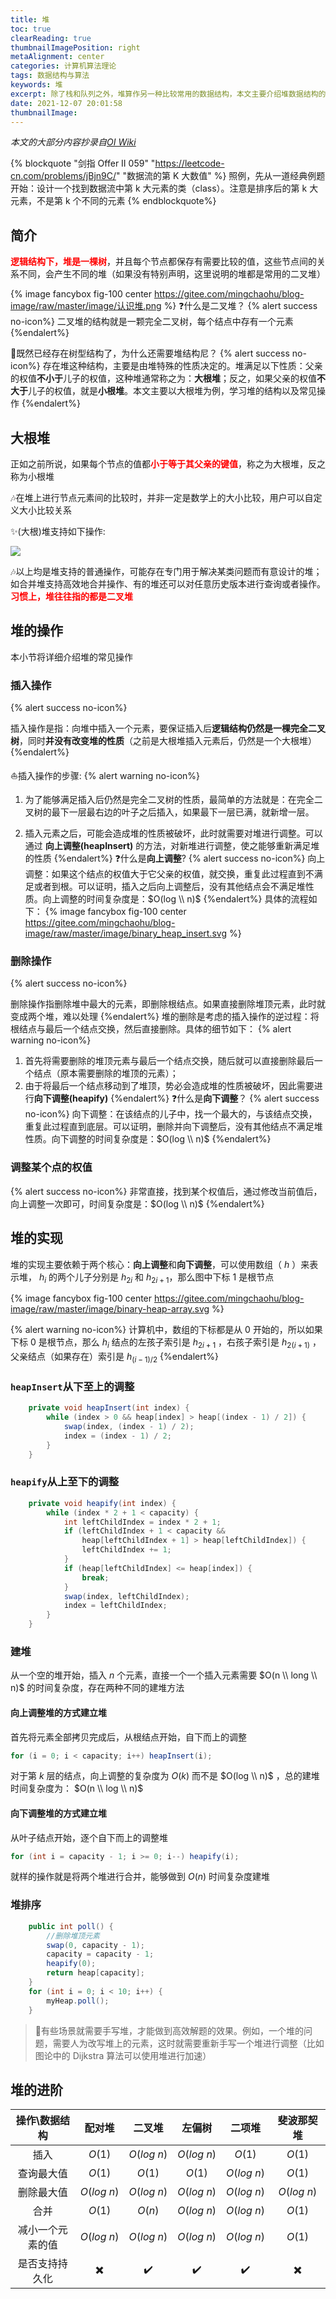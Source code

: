 ```yaml
---
title: 堆
toc: true
clearReading: true
thumbnailImagePosition: right
metaAlignment: center
categories: 计算机算法理论
tags: 数据结构与算法
keywords: 堆
excerpt: 除了栈和队列之外，堆算作另一种比较常用的数据结构，本文主要介绍堆数据结构的相关操作
date: 2021-12-07 20:01:58
thumbnailImage:
---
```

<!-- toc -->

*本文的大部分内容抄录自[OI Wiki](https://oi-wiki.org/ds/binary-heap/)*

{% blockquote "剑指 Offer II 059" "https://leetcode-cn.com/problems/jBjn9C/" "数据流的第 K 大数值" %}
照例，先从一道经典例题开始：设计一个找到数据流中第 k 大元素的类（class）。注意是排序后的第 k 大元素，不是第 k 个不同的元素
{% endblockquote%}
## 简介

<font style="color:red;font-weight:bold">逻辑结构下，堆是一棵树</font>，并且每个节点都保存有需要比较的值，这些节点间的关系不同，会产生不同的堆（如果没有特别声明，这里说明的堆都是常用的二叉堆）

{% image fancybox fig-100  center  https://gitee.com/mingchaohu/blog-image/raw/master/image/认识堆.png %}
:question:什么是二叉堆？
{% alert success no-icon%}
二叉堆的结构就是一颗完全二叉树，每个结点中存有一个元素
{%endalert%}

:book:既然已经存在树型结构了，为什么还需要堆结构尼？
{% alert success no-icon%}
存在堆这种结构，主要是由堆特殊的性质决定的。堆满足以下性质：父亲的权值**不小于**儿子的权值，这种堆通常称之为：**大根堆**；反之，如果父亲的权值**不大于**儿子的权值，就是**小根堆**。本文主要以大根堆为例，学习堆的结构以及常见操作
{%endalert%}

## 大根堆

正如之前所说，如果每个节点的值都<font style="color:red;font-weight:bold">小于等于其父亲的键值</font>，称之为大根堆，反之称为小根堆

:notes:在堆上进行节点元素间的比较时，并非一定是数学上的大小比较，用户可以自定义大小比较关系

:sparkles:(大根)堆支持如下操作:

![](https://gitee.com/mingchaohu/blog-image/raw/master/image/堆的操作.png)

:notes:以上均是堆支持的普通操作，可能存在专门用于解决某类问题而有意设计的堆；如合并堆支持高效地合并操作、有的堆还可以对任意历史版本进行查询或者操作。<font style="color:red;font-weight:bold">习惯上，堆往往指的都是二叉堆</font>

## 堆的操作
本小节将详细介绍堆的常见操作
### 插入操作
{% alert success no-icon%}

插入操作是指：向堆中插入一个元素，要保证插入后**逻辑结构仍然是一棵完全二叉树**，同时**并没有改变堆的性质**（之前是大根堆插入元素后，仍然是一个大根堆）
{%endalert%}

:sailboat:插入操作的步骤:
{% alert warning no-icon%}
1. 为了能够满足插入后仍然是完全二叉树的性质，最简单的方法就是：在完全二叉树的最下一层最右边的叶子之后插入，如果最下一层已满，就新增一层。

2. 插入元素之后，可能会造成堆的性质被破坏，此时就需要对堆进行调整。可以通过 **向上调整(heapInsert)** 的方法，对新堆进行调整，使之能够重新满足堆的性质
{%endalert%}
:question:什么是**向上调整**?
{% alert success no-icon%}
向上调整：如果这个结点的权值大于它父亲的权值，就交换，重复此过程直到不满足或者到根。可以证明，插入之后向上调整后，没有其他结点会不满足堆性质。向上调整的时间复杂度是：$O(log \\ n)$
{%endalert%}
具体的流程如下：
{% image fancybox fig-100  center https://gitee.com/mingchaohu/blog-image/raw/master/image/binary_heap_insert.svg %}

### 删除操作
{% alert success no-icon%}

删除操作指删除堆中最大的元素，即删除根结点。如果直接删除堆顶元素，此时就变成两个堆，难以处理
{%endalert%}
堆的删除是考虑的插入操作的逆过程：将根结点与最后一个结点交换，然后直接删除。具体的细节如下：
{% alert warning no-icon%}
1. 首先将需要删除的堆顶元素与最后一个结点交换，随后就可以直接删除最后一个结点（原本需要删除的堆顶的元素）；
2. 由于将最后一个结点移动到了堆顶，势必会造成堆的性质被破坏，因此需要进行**向下调整(heapify)**
{%endalert%}
:question:什么是**向下调整**？
{% alert success no-icon%}
向下调整：在该结点的儿子中，找一个最大的，与该结点交换，重复此过程直到底层。可以证明，删除并向下调整后，没有其他结点不满足堆性质。向下调整的时间复杂度是：$O(log \\ n)$
{%endalert%}

### 调整某个点的权值
{% alert success no-icon%}
非常直接，找到某个权值后，通过修改当前值后，向上调整一次即可，时间复杂度是：$O(log \\ n)$
{%endalert%}

## 堆的实现

堆的实现主要依赖于两个核心：**向上调整**和**向下调整**，可以使用数组（ $h$ ）来表示堆， $h_i$ 的两个儿子分别是 $h_{2i}$ 和 $h_{2i+1}$，那么图中下标 $1$ 是根节点

{% image fancybox fig-100  center https://gitee.com/mingchaohu/blog-image/raw/master/image/binary-heap-array.svg %}

{% alert warning no-icon%}
计算机中，数组的下标都是从 $0$ 开始的，所以如果下标 $0$ 是根节点，那么 $h_i$ 结点的左孩子索引是 $h_{2i+1}$ ，右孩子索引是 $h_{2(i+1)}$ ，父亲结点（如果存在）索引是 $h_{(i-1)/2}$
{%endalert%}

### `heapInsert`从下至上的调整

```java
	private void heapInsert(int index) {
		while (index > 0 && heap[index] > heap[(index - 1) / 2]) {
			swap(index, (index - 1) / 2);
			index = (index - 1) / 2;
		}
	}
```
### `heapify`从上至下的调整
```java
	private void heapify(int index) {
		while (index * 2 + 1 < capacity) {
			int leftChildIndex = index * 2 + 1;
			if (leftChildIndex + 1 < capacity && 
                heap[leftChildIndex + 1] > heap[leftChildIndex]) {
				leftChildIndex += 1;
			}
			if (heap[leftChildIndex] <= heap[index]) {
				break;
			}
			swap(index, leftChildIndex);
			index = leftChildIndex;
		}
	}
```
### 建堆
从一个空的堆开始，插入 $n$ 个元素，直接一个一个插入元素需要 $O(n \\ long \\ n)$ 的时间复杂度，存在两种不同的建堆方法
#### 向上调整堆的方式建立堆
首先将元素全部拷贝完成后，从根结点开始，自下而上的调整
```java
for (i = 0; i < capacity; i++) heapInsert(i);
```
对于第 $k$ 层的结点，向上调整的复杂度为 $O(k)$ 而不是 $O(log \\ n)$ ，总的建堆时间复杂度为： $O(n \\ log \\ n)$
#### 向下调整堆的方式建立堆
从叶子结点开始，逐个自下而上的调整堆
```java
for (int i = capacity - 1; i >= 0; i--) heapify(i);
```
就样的操作就是将两个堆进行合并，能够做到 $O(n)$ 时间复杂度建堆
### 堆排序
```java
	public int poll() {
        //删除堆顶元素
		swap(0, capacity - 1);
		capacity = capacity - 1;
		heapify(0);
		return heap[capacity];
	}
    for (int i = 0; i < 10; i++) {
		myHeap.poll();
	}
```

> :notebook:有些场景就需要手写堆，才能做到高效解题的效果。例如，一个堆的问题，需要人为改写堆上的元素，这时就需要重新手写一个堆进行调整（比如图论中的 Dijkstra 算法可以使用堆进行加速）

## 堆的进阶

|  操作\数据结构   |          配对堆          |       二叉堆       |       左偏树       |       二项堆       |        斐波那契堆        |
| :--------------: | :----------------------: | :----------------: | :----------------: | :----------------: | :----------------------: |
|       插入       |          $O(1)$          |    $O(log \ n)$    |    $O(log \ n)$    |       $O(1)$       |          $O(1)$          |
|    查询最大值    |          $O(1)$          |       $O(1)$       |       $O(1)$       |    $O(log \ n)$    |          $O(1)$          |
|    删除最大值    |       $O(log \ n)$       |    $O(log \ n)$    |    $O(log \ n)$    |    $O(log \ n)$    |       $O(log \ n)$       |
|       合并       |          $O(1)$          |       $O(n)$       |    $O(log \ n)$    |    $O(log \ n)$    |          $O(1)$          |
| 减小一个元素的值 |       $O(log \ n)$       |    $O(log \ n)$    |    $O(log \ n)$    |    $O(log \ n)$    |          $O(1)$          |
|  是否支持持久化  | :heavy_multiplication_x: | :heavy_check_mark: | :heavy_check_mark: | :heavy_check_mark: | :heavy_multiplication_x: |
